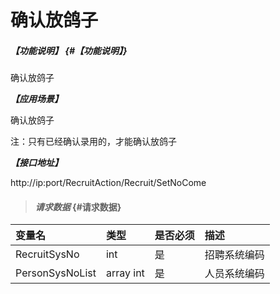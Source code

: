 # 确认放鸽子

##### _【功能说明】_ {#【功能说明】}

确认放鸽子

_**【应用场景】**_

确认放鸽子

注：只有已经确认录用的，才能确认放鸽子

_**【接口地址】**_

http://ip:port/RecruitAction/Recruit/SetNoCome

> #### _请求数据_ {#请求数据}

| 变量名 | 类型 | 是否必须 | 描述 |
| :--- | :--- | :--- | :--- |
| RecruitSysNo | int | 是 | 招聘系统编码 |
| PersonSysNoList |array int | 是 | 人员系统编码 |





